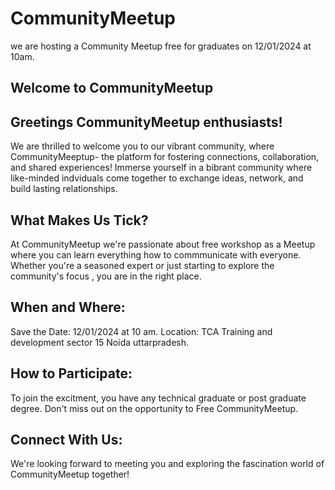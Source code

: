 # CommunityMeetup
  we are hosting a Community Meetup free for graduates on 12/01/2024 at 10am. 


## Welcome to CommunityMeetup
## Greetings CommunityMeetup enthusiasts!

  We are thrilled to welcome you to our vibrant community, where CommunityMeeptup- the platform for fostering connections, collaboration, and shared experiences!  Immerse yourself in a bibrant community where like-minded 
  indviduals come together to exchange ideas, network, and build lasting relationships.

## What Makes Us Tick?
  At CommunityMeetup we're passionate about free workshop as a Meetup where you can learn everything how to commmunicate with everyone. Whether you're a seasoned expert or just starting to explore the community's focus ,
  you are in the right place.

## When and Where:
  Save the Date: 12/01/2024 at 10 am.
  Location: TCA Training and development sector 15 Noida uttarpradesh.

## How to Participate:
  To join the excitment, you have any technical graduate or post graduate degree.
  Don't miss out on the opportunity to Free CommunityMeetup.

## Connect With Us:
  We're looking forward to meeting you and exploring the fascination world of CommunityMeetup together!
